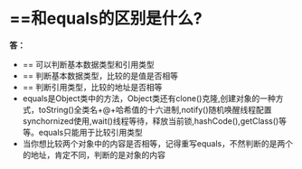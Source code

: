 # ==和equals的区别是什么?

**答：**

- == 可以判断基本数据类型和引用类型
- == 判断基本数据类型，比较的是值是否相等
- == 判断引用类型，比较的地址是否相等
- equals是Object类中的方法，Object类还有clone()克隆,创建对象的一种方式，toString()全类名+@+哈希值的十六进制,notify()随机唤醒线程配置synchornized使用,wait()线程等待，释放当前锁,hashCode(),getClass()等等。equals只能用于比较引用类型
- 当你想比较两个对象中的内容是否相等，记得重写equals，不然判断的是两个的地址，肯定不同，判断的是对象的内容
